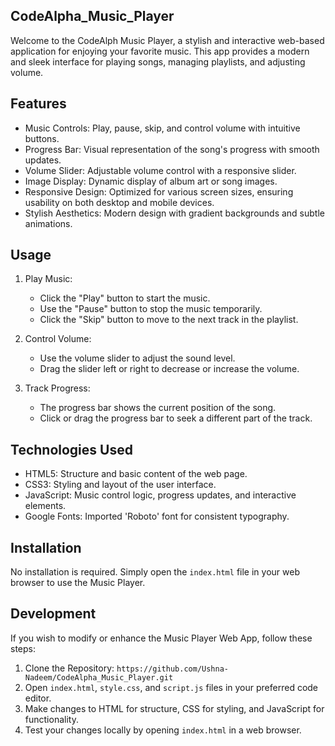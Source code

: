 ## CodeAlpha_Music_Player
Welcome to the CodeAlph Music Player, a stylish and interactive web-based application for enjoying your favorite music. This app provides a modern and sleek interface for playing songs, managing playlists, and adjusting volume.

## Features
- Music Controls: Play, pause, skip, and control volume with intuitive buttons.
- Progress Bar: Visual representation of the song's progress with smooth updates.
- Volume Slider: Adjustable volume control with a responsive slider.
- Image Display: Dynamic display of album art or song images.
- Responsive Design: Optimized for various screen sizes, ensuring usability on both desktop and mobile devices.
- Stylish Aesthetics: Modern design with gradient backgrounds and subtle animations.

## Usage
1. Play Music:
   - Click the "Play" button to start the music.
   - Use the "Pause" button to stop the music temporarily.
   - Click the "Skip" button to move to the next track in the playlist.

2. Control Volume:
   - Use the volume slider to adjust the sound level.
   - Drag the slider left or right to decrease or increase the volume.

3. Track Progress:
   - The progress bar shows the current position of the song.
   - Click or drag the progress bar to seek a different part of the track.

## Technologies Used
- HTML5: Structure and basic content of the web page.
- CSS3: Styling and layout of the user interface.
- JavaScript: Music control logic, progress updates, and interactive elements.
- Google Fonts: Imported 'Roboto' font for consistent typography.

## Installation
No installation is required. Simply open the `index.html` file in your web browser to use the Music Player.

## Development
If you wish to modify or enhance the Music Player Web App, follow these steps:

1. Clone the Repository: `https://github.com/Ushna-Nadeem/CodeAlpha_Music_Player.git`
2. Open `index.html`, `style.css`, and `script.js` files in your preferred code editor.
3. Make changes to HTML for structure, CSS for styling, and JavaScript for functionality.
4. Test your changes locally by opening `index.html` in a web browser.
